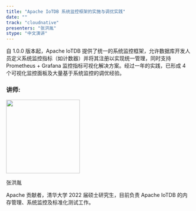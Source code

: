```yaml
---
title: "Apache IoTDB 系统监控框架的实施与调优实践"
date: ""
track: "cloudnative"
presenters: "张洪胤"
stype: "中文演讲"
---
```


自 1.0.0 版本起，Apache IoTDB 提供了统一的系统监控框架，允许数据库开发人员定义系统监控指标（如计数器）并将其注册以实现统一管理，同时支持 Prometheus + Grafana 监控指标可视化解决方案。经过一年的实践，已形成 4 个可视化监控面板及大量基于系统监控的调优经验。

### 讲师:

<img src="https://sessionize.com/image/4d3b-400o400o1-KCzTKrVsyHFxNEWdi4vEMv.jpg" width="200" /><br/>

张洪胤

Apache 贡献者，清华大学 2022 届硕士研究生，目前负责 Apache IoTDB 的内存管理、系统监控及标准化测试工作。